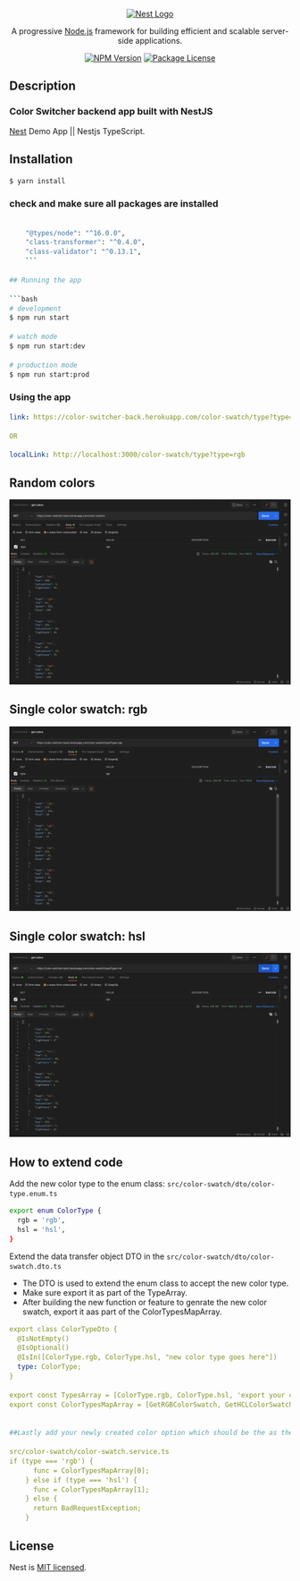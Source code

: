 <p align="center">
  <a href="http://nestjs.com/" target="blank"><img src="https://nestjs.com/img/logo_text.svg" width="320" alt="Nest Logo" /></a>
</p>

[circleci-image]: https://img.shields.io/circleci/build/github/nestjs/nest/master?token=abc123def456
[circleci-url]: https://circleci.com/gh/nestjs/nest

  <p align="center">A progressive <a href="http://nodejs.org" target="_blank">Node.js</a> framework for building efficient and scalable server-side applications.</p>
    <p align="center">
<a href="https://www.npmjs.com/~nestjscore" target="_blank"><img src="https://img.shields.io/npm/v/@nestjs/core.svg" alt="NPM Version" /></a>
<a href="https://www.npmjs.com/~nestjscore" target="_blank"><img src="https://img.shields.io/npm/l/@nestjs/core.svg" alt="Package License" /></a>

</p>

## Description

### Color Switcher backend app built with NestJS

[Nest](https://colors-witcher.herokuapp.com/) Demo App || Nestjs TypeScript.

## Installation

```bash
$ yarn install
```

### check and make sure all packages are installed

````bash

    "@types/node": "^16.0.0",
    "class-transformer": "^0.4.0",
    "class-validator": "^0.13.1",
    ```

## Running the app

```bash
# development
$ npm run start

# watch mode
$ npm run start:dev

# production mode
$ npm run start:prod
````

### Using the app

```yml
link: https://color-switcher-back.herokuapp.com/color-swatch/type?type=rgb

OR

localLink: http://localhost:3000/color-swatch/type?type=rgb
```

## Random colors

![3-load-test](./screenshots/random.png)

## Single color swatch: rgb

![3-load-test](./screenshots/rgb.png)

## Single color swatch: hsl

![3-load-test](./screenshots/hsl.png)

## How to extend code

Add the new color type to the enum class: `src/color-swatch/dto/color-type.enum.ts`

```bash
export enum ColorType {
  rgb = 'rgb',
  hsl = 'hsl',
}
```

Extend the data transfer object DTO in the `src/color-swatch/dto/color-swatch.dto.ts`

- The DTO is used to extend the enum class to accept the new color type.
- Make sure export it as part of the TypeArray.
- After building the new function or feature to genrate the new color swatch, export it aas part of the ColorTypesMapArray.

```yml
export class ColorTypeDto {
  @IsNotEmpty()
  @IsOptional()
  @IsIn([ColorType.rgb, ColorType.hsl, "new color type goes here"])
  type: ColorType;
}

export const TypesArray = [ColorType.rgb, ColorType.hsl, 'export your color as part of the array (eg. ColorType.hex'];
export const ColorTypesMapArray = [GetRGBColorSwatch, GetHCLColorSwatch, "Create your color function and add it the array"];


##Lastly add your newly created color option which should be the as the one used in the enum dto file

src/color-swatch/color-swatch.service.ts
if (type === 'rgb') {
      func = ColorTypesMapArray[0];
    } else if (type === 'hsl') {
      func = ColorTypesMapArray[1];
    } else {
      return BadRequestException;
    }
```

## License

Nest is [MIT licensed](LICENSE).
